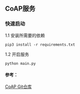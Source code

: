 ## CoAP服务
### 快速启动
1.1 安装所需要的依赖
~~~ 
pip3 install -r requirements.txt
~~~  
1.2 开启服务  
~~~
python main.py
~~~  



#### 参考：
[CoAP Git仓库](https://github.com/Tanganelli/CoAPthon)  
